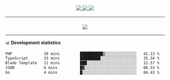 <h3 align="center">
  <a href="https://github.com/hwalker928">
      <img src="https://img.shields.io/github/followers/hwalker928?label=Followers&style=for-the-badge&color=lightblue">
  </a>
  <a href="https://harryw.link/discord" alt="Discord">
      <img src="https://img.shields.io/discord/738451951758606336?label=discord&style=for-the-badge&color=lightblue"/>
  </a>
  <a href="https://harryw.link/sparked" alt="Sparked Host">
      <img src="https://img.shields.io/static/v1?label=Sponsor&message=Sparked%20Host&color=yellow&style=for-the-badge"/>
  </a>
</h3>

<hr>


<h3 align="center">
  <a href="https://github.com/hwalker928">
      <img src="https://github-profile-trophy.vercel.app/?username=hwalker928&no-bg=true&no-frame=true">
  </a>
</h3>


<hr>

📊 **Development statistics**

<!--START_SECTION:waka-->

```txt
PHP              39 mins         ██████████▒░░░░░░░░░░░░░░   41.13 %
TypeScript       33 mins         █████████░░░░░░░░░░░░░░░░   35.34 %
Blade Template   11 mins         ███░░░░░░░░░░░░░░░░░░░░░░   12.57 %
JSON             6 mins          █▓░░░░░░░░░░░░░░░░░░░░░░░   06.53 %
Go               4 mins          █░░░░░░░░░░░░░░░░░░░░░░░░   04.43 %
```

<!--END_SECTION:waka-->

